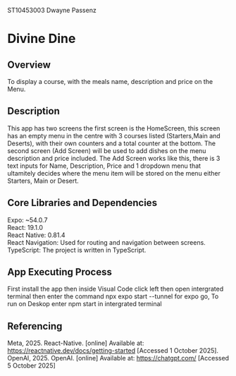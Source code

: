 ST10453003
Dwayne Passenz
# Divine Dine 

## Overview
To display a course, with the meals name, description and price on the Menu.

## Description
This app has two screens the first screen is the HomeScreen, this screen has an empty menu in the centre with 3 courses listed (Starters,Main and Deserts), with their own counters and a total counter at the bottom.
The second screen (Add Screen) will be used to add dishes on the menu description and price included. The Add Screen works like this, there is 3 text inputs for Name, Description, Price and 1 dropdown 
menu that ultamitely decides where the menu item will be stored on the menu either Starters, Main or Desert.

## Core Libraries and Dependencies
Expo: ~54.0.7  
React: 19.1.0  
React Native: 0.81.4  
React Navigation: Used for routing and navigation between screens.  
TypeScript: The project is written in TypeScript.  

## App Executing Process
First install the app then inside Visual Code click left then open intergrated terminal then 
enter the command npx expo start --tunnel for expo go, To run on Deskop enter npm start in intergrated terminal

## Referencing  
Meta, 2025. React-Native. [online] Available at: <https://reactnative.dev/docs/getting-started> [Accessed 1 October 2025].
OpenAI, 2025. OpenAI. [online] Available at: <https://chatgpt.com/> [Accessed 5 October 2025]

